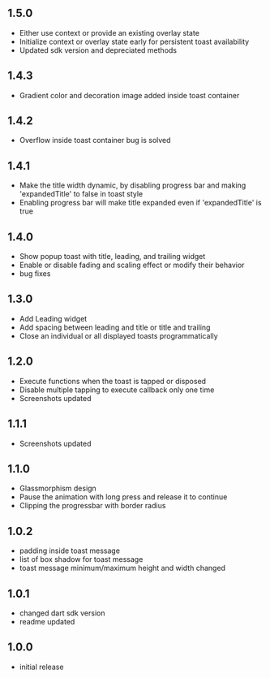 ## 1.5.0

- Either use context or provide an existing overlay state
- Initialize context or overlay state early for persistent toast availability
- Updated sdk version and depreciated methods

## 1.4.3

- Gradient color and decoration image added inside toast container

## 1.4.2

- Overflow inside toast container bug is solved

## 1.4.1

- Make the title width dynamic, by disabling progress bar and making 'expandedTitle' to false in toast style
- Enabling progress bar will make title expanded even if 'expandedTitle' is true

## 1.4.0

- Show popup toast with title, leading, and trailing widget
- Enable or disable fading and scaling effect or modify their behavior
- bug fixes

## 1.3.0

- Add Leading widget
- Add spacing between leading and title or title and trailing
- Close an individual or all displayed toasts programmatically

## 1.2.0

- Execute functions when the toast is tapped or disposed
- Disable multiple tapping to execute callback only one time
- Screenshots updated

## 1.1.1

- Screenshots updated

## 1.1.0

- Glassmorphism design
- Pause the animation with long press and release it to continue
- Clipping the progressbar with border radius

## 1.0.2

- padding inside toast message
- list of box shadow for toast message
- toast message minimum/maximum height and width changed

## 1.0.1

- changed dart sdk version
- readme updated

## 1.0.0

- initial release
